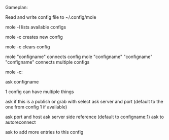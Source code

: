 

Gameplan:

Read and write config file to ~/.config/mole

mole -l lists available configs

mole -c creates new config

mole -c clears config

mole "configname" connects config
mole "configname" "configname" "configname" connects multiple configs


mole -c:

ask configname

1 config can have multiple things

ask if this is a publish or grab with select
ask server and port (default to the one from config 1 if available)

ask port and host
ask server side reference (default to configname:1)
ask to autoreconnect

ask to add more entries to this config
